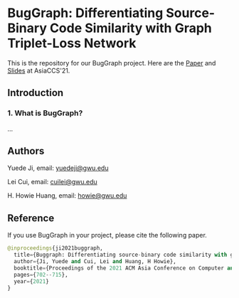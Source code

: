 # BugGraph: Differentiating Source-Binary Code Similarity with Graph Triplet-Loss Network

This is the repository for our BugGraph project. Here are the [Paper](include/paper/21_AsiaCCS_BugGraph.pdf) and [Slides](include/paper/21_AsiaCCS_BugGraph_slides.pdf) at AsiaCCS'21.

## Introduction

### 1. What is BugGraph?

...


## Authors
Yuede Ji, email: yuedeji@gwu.edu

Lei Cui, email: cuilei@gwu.edu

H. Howie Huang, email: howie@gwu.edu

## Reference
If you use BugGraph in your project, please cite the following paper.

```python
@inproceedings{ji2021buggraph,
  title={Buggraph: Differentiating source-binary code similarity with graph triplet-loss network},
  author={Ji, Yuede and Cui, Lei and Huang, H Howie},
  booktitle={Proceedings of the 2021 ACM Asia Conference on Computer and Communications Security},
  pages={702--715},
  year={2021}
}
```

<!--- ## TODO
More related code and dataset will be released.
-->


